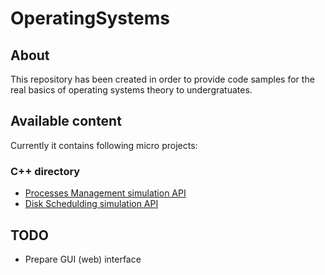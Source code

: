 # OperatingSystems
## About
This repository has been created in order to provide code samples for the real basics of operating systems theory to undergratuates. <br />

## Available content
Currently it contains following micro projects:
### C++ directory
* [Processes Management simulation API](cpp/processes-management) 
* [Disk Schedulding simulation API](cpp/disk-management)

## TODO
* Prepare GUI (web) interface
